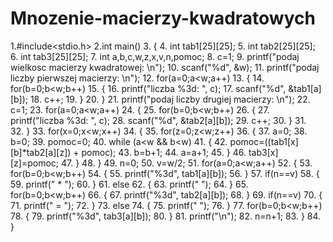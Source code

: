 Mnozenie-macierzy-kwadratowych
==============================
1.#include<stdio.h>
2.int main()
3. {
4.    int tab1[25][25];
5.    int tab2[25][25];
6.    int tab3[25][25];
7.    int a,b,c,w,z,x,v,n,pomoc;
8.    c=1;
9.    printf("podaj wielkosc macierzy kwadratowej: \n");
10.    scanf("%d", &w);
11.    printf("podaj liczby pierwszej macierzy: \n");
12.    for(a=0;a<w;a++)
13.    {
14.        for(b=0;b<w;b++)
15.        {
16.            printf("liczba %3d:  ", c);
17.            scanf("%d", &tab1[a][b]);
18.            c++;
19.        }
20.     }
21.    printf("podaj liczby drugiej macierzy: \n");
22.   c=1;
23.    for(a=0;a<w;a++)
24.    {
25.       for(b=0;b<w;b++)
26.        {
27.            printf("liczba %3d:  ", c);
28.            scanf("%d", &tab2[a][b]);
29.            c++;
30.        }
31.        
32.    }
33.    for(x=0;x<w;x++)
34.    {
35.        for(z=0;z<w;z++)
36.        {
37.    a=0;
38.    b=0;
39.    pomoc=0;
40.    while (a<w && b<w)
41.    {
42.        pomoc=((tab1[x][b]*tab2[a][z]) + pomoc);
43.        b=b+1;
44.        a=a+1;
45.    }
46.    tab3[x][z]=pomoc;
47.    }
48.    }
49.    n=0;
50.    v=w/2;
51.    for(a=0;a<w;a++)
52.    {
53.        for(b=0;b<w;b++)
54.        {
55.            printf("%3d", tab1[a][b]);
56.        }
57.        if(n==v)
58.        {
59.        printf(" * ");
60.        }
61.        else
62.        {
63.            printf("   ");
64.        }
65.        for(b=0;b<w;b++)
66.        {
67.            printf("%3d", tab2[a][b]);
68.        }
69.        if(n==v)
70.        {
71.            printf(" = ");
72.        }
73.        else
74.        {
75.            printf("   ");
76.        }
77.        for(b=0;b<w;b++)
78.        {
79.            printf("%3d", tab3[a][b]);
80.        }
81.        printf("\n");
82.        n=n+1;
83.    }
84.    }
